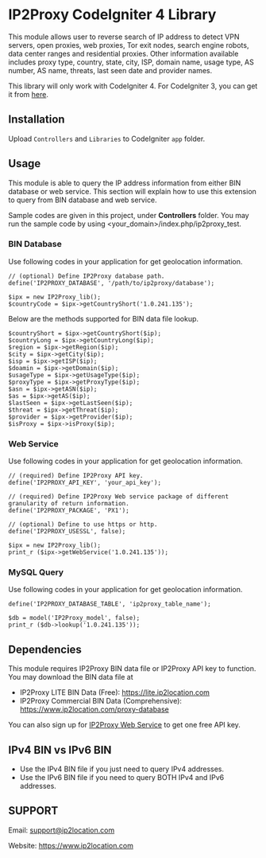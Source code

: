 IP2Proxy CodeIgniter 4 Library
===============================
This module allows user to reverse search of IP address to detect VPN servers, open proxies, web proxies, Tor exit nodes, search engine robots, data center ranges and residential proxies. Other information available includes proxy type, country, state, city, ISP, domain name, usage type, AS number, AS name, threats, last seen date and provider names.

This library will only work with CodeIgniter 4. For CodeIgniter 3, you can get it from [here](https://github.com/ip2location/codeigniter-ip2proxy).

## Installation
Upload `Controllers` and `Libraries` to CodeIgniter `app` folder.

## Usage
This module is able to query the IP address information from either BIN database or web service. This section will explain how to use this extension to query from BIN database and web service.

Sample codes are given in this project, under **Controllers** folder. You may run the sample code by using <your_domain>/index.php/ip2proxy_test.

### BIN Database
Use following codes in your application for get geolocation information.

    // (optional) Define IP2Proxy database path.
    define('IP2PROXY_DATABASE', '/path/to/ip2proxy/database');

    $ipx = new IP2Proxy_lib();
    $countryCode = $ipx->getCountryShort('1.0.241.135');

Below are the methods supported for BIN data file lookup.

    $countryShort = $ipx->getCountryShort($ip);
    $countryLong = $ipx->getCountryLong($ip);
    $region = $ipx->getRegion($ip);
    $city = $ipx->getCity($ip);
    $isp = $ipx->getISP($ip);
    $doamin = $ipx->getDomain($ip);
    $usageType = $ipx->getUsageType($ip);
    $proxyType = $ipx->getProxyType($ip);
    $asn = $ipx->getASN($ip);
    $as = $ipx->getAS($ip);
    $lastSeen = $ipx->getLastSeen($ip);
    $threat = $ipx->getThreat($ip);
    $provider = $ipx->getProvider($ip);
    $isProxy = $ipx->isProxy($ip);

### Web Service
Use following codes in your application for get geolocation information.

    // (required) Define IP2Proxy API key.
    define('IP2PROXY_API_KEY', 'your_api_key');

    // (required) Define IP2Proxy Web service package of different granularity of return information.
    define('IP2PROXY_PACKAGE', 'PX1');

    // (optional) Define to use https or http.
    define('IP2PROXY_USESSL', false);

    $ipx = new IP2Proxy_lib();
    print_r ($ipx->getWebService('1.0.241.135'));

### MySQL Query
Use following codes in your application for get geolocation information.

    define('IP2PROXY_DATABASE_TABLE', 'ip2proxy_table_name');

    $db = model('IP2Proxy_model', false);
    print_r ($db->lookup('1.0.241.135'));

## Dependencies
This module requires IP2Proxy BIN data file or IP2Proxy API key to function. You may download the BIN data file at

* IP2Proxy LITE BIN Data (Free): https://lite.ip2location.com
* IP2Proxy Commercial BIN Data (Comprehensive): https://www.ip2location.com/proxy-database

You can also sign up for [IP2Proxy Web Service](https://www.ip2location.com/web-service/ip2proxy) to get one free API key.

## IPv4 BIN vs IPv6 BIN
* Use the IPv4 BIN file if you just need to query IPv4 addresses.
* Use the IPv6 BIN file if you need to query BOTH IPv4 and IPv6 addresses.

## SUPPORT
Email: support@ip2location.com

Website: https://www.ip2location.com
